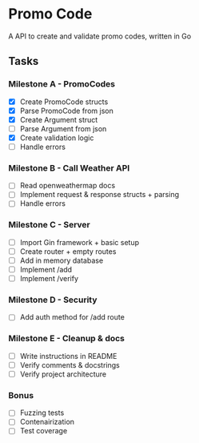 # Promo Code

A API to create and validate promo codes, written in Go

## Tasks

### Milestone A - PromoCodes
- [x] Create PromoCode structs
- [x] Parse PromoCode from json
- [x] Create Argument struct
- [ ] Parse Argument from json
- [x] Create validation logic
- [ ] Handle errors

### Milestone B - Call Weather API 
- [ ] Read openweathermap docs
- [ ] Implement request & response structs + parsing
- [ ] Handle errors

### Milestone C - Server
- [ ] Import Gin framework + basic setup
- [ ] Create router + empty routes
- [ ] Add in memory database
- [ ] Implement /add
- [ ] Implement /verify

### Milestone D - Security
- [ ] Add auth method for /add route

### Milestone E - Cleanup & docs
- [ ] Write instructions in README
- [ ] Verify comments & docstrings
- [ ] Verify project architecture

### Bonus
- [ ] Fuzzing tests
- [ ] Contenairization
- [ ] Test coverage